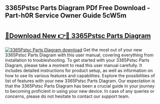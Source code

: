 ## 3365Pstsc Parts Diagram PDf Free Download - Part-h0R Service Owner Guide 5cW5m

# <h2><a href="http://dfobujn.blite.top/?on=3365Pstsc+Parts+Diagram">🔗Download New 👉🔴 3365Pstsc Parts Diagram</a></h2>

[![3365Pstsc Parts Diagram download](https://i.imgur.com/lujVjoI.png)](http://dfobujn.blite.top/?on=3365Pstsc+Parts+Diagram)
Get the most out of your new 3365Pstsc Parts Diagram with this user manual, covering everything from installation to troubleshooting. To get started with your 3365Pstsc Parts Diagram, please take a moment to read this user manual carefully. It includes detailed instructions for product setup, as well as information on how to use its various features and capabilities. Explore the possibilities of list of features with your new 3365Pstsc Parts Diagram. Our expectation is that the 3365Pstsc Parts Diagram has been a crucial guide in your journey to becoming proficient in using your new device. In case of any queries or concerns, please do not hesitate to contact our support team.
